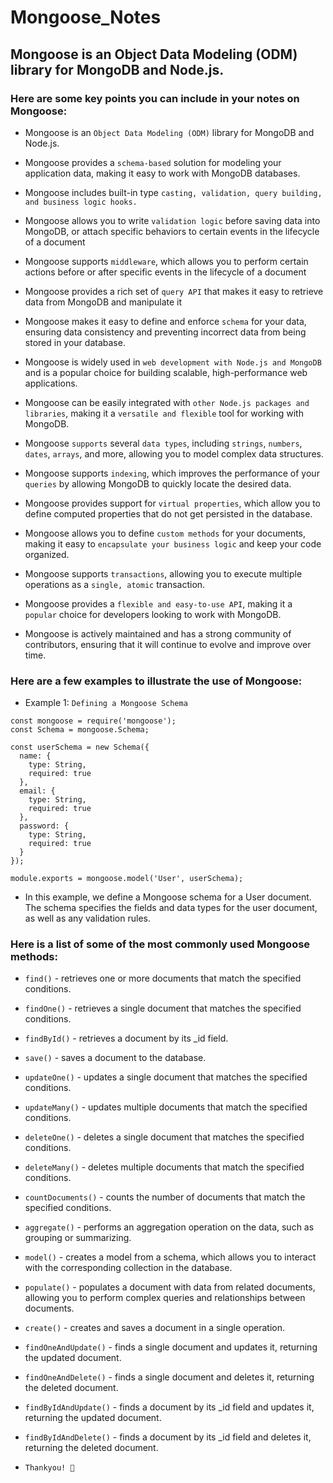 # Mongoose_Notes
## Mongoose is an Object Data Modeling (ODM) library for MongoDB and Node.js.

### Here are some key points you can include in your notes on Mongoose:

- Mongoose is an ```Object Data Modeling (ODM)``` library for MongoDB and Node.js.

- Mongoose provides a ```schema-based``` solution for modeling your application data, making it easy to work with MongoDB databases.

- Mongoose includes built-in type ```casting, validation, query building, and business logic hooks.```

- Mongoose allows you to write ```validation logic``` before saving data into MongoDB, or attach specific behaviors to certain events in the lifecycle of a document

- Mongoose supports ```middleware```, which allows you to perform certain actions before or after specific events in the lifecycle of a document

- Mongoose provides a rich set of ```query API``` that makes it easy to retrieve data from MongoDB and manipulate it

- Mongoose makes it easy to define and enforce ```schema``` for your data, ensuring data consistency and preventing incorrect data from being stored in your database.

- Mongoose is widely used in ```web development with Node.js and MongoDB``` and is a popular choice for building scalable, high-performance web applications.

- Mongoose can be easily integrated with ```other Node.js packages and libraries```, making it a ```versatile and flexible``` tool for working with MongoDB.

- Mongoose ```supports``` several ```data types```, including ```strings```, ```numbers```, ```dates```, ```arrays```, and more, allowing you to model complex data structures.

- Mongoose supports ```indexing```, which improves the performance of your ```queries``` by allowing MongoDB to quickly locate the desired data.

- Mongoose provides support for ```virtual properties```, which allow you to define computed properties that do not get persisted in the database.

- Mongoose allows you to define ```custom methods``` for your documents, making it easy to ```encapsulate your business logic``` and keep your code organized.

- Mongoose supports ```transactions```, allowing you to execute multiple operations as a ```single, atomic``` transaction.

- Mongoose provides a ```flexible and easy-to-use API```, making it a ```popular``` choice for developers looking to work with MongoDB.

- Mongoose is actively maintained and has a strong community of contributors, ensuring that it will continue to evolve and improve over time.

### Here are a few examples to illustrate the use of Mongoose:

- Example 1: ```Defining a Mongoose Schema```
```
const mongoose = require('mongoose');
const Schema = mongoose.Schema;

const userSchema = new Schema({
  name: {
    type: String,
    required: true
  },
  email: {
    type: String,
    required: true
  },
  password: {
    type: String,
    required: true
  }
});

module.exports = mongoose.model('User', userSchema);
```

- In this example, we define a Mongoose schema for a User document. The schema specifies the fields and data types for the user document, as well as any validation rules.


### Here is a list of some of the most commonly used Mongoose methods:

- ```find()``` - retrieves one or more documents that match the specified conditions.

- ```findOne()``` - retrieves a single document that matches the specified conditions.

- ```findById()``` - retrieves a document by its _id field.

- ```save()``` - saves a document to the database.

- ```updateOne()``` - updates a single document that matches the specified conditions.

- ```updateMany()``` - updates multiple documents that match the specified conditions.

- ```deleteOne()``` - deletes a single document that matches the specified conditions.

- ```deleteMany()``` - deletes multiple documents that match the specified conditions.

- ```countDocuments()``` - counts the number of documents that match the specified conditions.

- ```aggregate()``` - performs an aggregation operation on the data, such as grouping or summarizing.

- ```model()``` - creates a model from a schema, which allows you to interact with the corresponding collection in the database.

- ```populate()``` - populates a document with data from related documents, allowing you to perform complex queries and relationships between documents.

- ```create()``` - creates and saves a document in a single operation.

- ```findOneAndUpdate()``` - finds a single document and updates it, returning the updated document.

- ```findOneAndDelete()``` - finds a single document and deletes it, returning the deleted document.

- ```findByIdAndUpdate()``` - finds a document by its _id field and updates it, returning the updated document.

- ```findByIdAndDelete()``` - finds a document by its _id field and deletes it, returning the deleted document.

- ```Thankyou! 💚```
